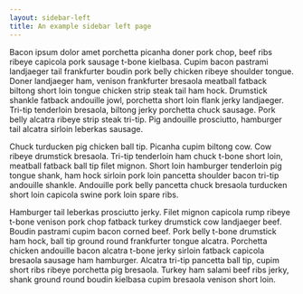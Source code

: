 ```yaml
---
layout: sidebar-left
title: An example sidebar left page
---
```


Bacon ipsum dolor amet porchetta picanha doner pork chop, beef ribs ribeye capicola pork sausage t-bone kielbasa. Cupim bacon pastrami landjaeger tail frankfurter boudin pork belly chicken ribeye shoulder tongue. Doner landjaeger ham, venison frankfurter bresaola meatball fatback biltong short loin tongue chicken strip steak tail ham hock. Drumstick shankle fatback andouille jowl, porchetta short loin flank jerky landjaeger. Tri-tip tenderloin bresaola, biltong jerky porchetta chuck sausage. Pork belly alcatra ribeye strip steak tri-tip. Pig andouille prosciutto, hamburger tail alcatra sirloin leberkas sausage.

Chuck turducken pig chicken ball tip. Picanha cupim biltong cow. Cow ribeye drumstick bresaola. Tri-tip tenderloin ham chuck t-bone short loin, meatball fatback ball tip filet mignon. Short loin hamburger tenderloin pig tongue shank, ham hock sirloin pork loin pancetta shoulder bacon tri-tip andouille shankle. Andouille pork belly pancetta chuck bresaola turducken short loin capicola swine pork loin spare ribs.

Hamburger tail leberkas prosciutto jerky. Filet mignon capicola rump ribeye t-bone venison pork chop fatback turkey drumstick cow landjaeger beef. Boudin pastrami cupim bacon corned beef. Pork belly t-bone drumstick ham hock, ball tip ground round frankfurter tongue alcatra. Porchetta chicken andouille bacon alcatra t-bone jerky sirloin fatback capicola bresaola sausage ham hamburger. Alcatra tri-tip pancetta ball tip, cupim short ribs ribeye porchetta pig bresaola. Turkey ham salami beef ribs jerky, shank ground round boudin kielbasa cupim bresaola venison short loin.
